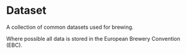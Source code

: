 # Dataset

A collection of common datasets used for brewing.

Where possible all data is stored in the European Brewery Convention (EBC).
